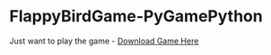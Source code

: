 # FlappyBirdGame-PyGamePython
Just want to play the game - <a href="https://www.filefactory.com/file/6q3vlacyfwji/FLAPPY%20BIRD%20GAME.zip" target="_blank">Download Game Here</a>
